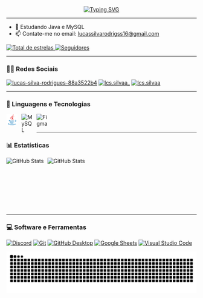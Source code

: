 <div align="center">
  <a href="https://git.io/typing-svg">
    <img src="https://readme-typing-svg.demolab.com?font=Fira+Code&weight=500&size=22&pause=1000&color=6898EA&center=true&vCenter=true&random=false&width=524&lines=%E2%8A%B9+Olá,+me+chamo+Lucas+Silva+Rodrigues!+%E2%8A%B9" alt="Typing SVG">
  </a>
</div>

---

- 🌱 Estudando Java e MySQL
- 📫 Contate-me no email: lucassilvarodrigss16@gmail.com

</a> 
    <a href="https://github.com/lcssilvaa?tab=repositories&sort=stargazers">
        <img 
            alt="Total de estrelas" 
            title="Total de estrelas GitHub" 
            src="https://custom-icon-badges.demolab.com/github/stars/lcssilvaa?color=55960c&style=for-the-badge&labelColor=488207&logo=star&label=estrelas"
        />
    </a>
    <a href="https://github.com/lcssilvaa?tab=followers">
        <img 
            alt="Seguidores" 
            title="Me siga no GitHub" 
            src="https://custom-icon-badges.demolab.com/github/followers/lcssilvaa?color=236ad3&labelColor=1155ba&style=for-the-badge&logo=github&label=Seguidores&logoColor=white"
        />
    </a>
</p>

---

### 🧑‍💻 Redes Sociais

<p align="left">
<a href="https://linkedin.com/in/lucas-silva-rodrigues-88a3522b4" target="blank"><img align="center" src="https://raw.githubusercontent.com/rahuldkjain/github-profile-readme-generator/master/src/images/icons/Social/linked-in-alt.svg" alt="lucas-silva-rodrigues-88a3522b4" height="30" width="40" /></a>
<a href="https://instagram.com/lcs.silvaa_" target="blank"><img align="center" src="https://raw.githubusercontent.com/rahuldkjain/github-profile-readme-generator/master/src/images/icons/Social/instagram.svg" alt="lcs.silvaa_" height="30" width="40" /></a>
<a href="https://discord.gg/lcs.silvaa" target="blank"><img align="center" src="https://raw.githubusercontent.com/rahuldkjain/github-profile-readme-generator/master/src/images/icons/Social/discord.svg" alt="lcs.silvaa" height="30" width="40" /></a>

---

### 🤖 Linguagens e Tecnologias

<img 
    align="left" 
    alt="Java" 
    title="Java"
    width="30px" 
    style="padding-right: 10px;" 
    src="https://raw.githubusercontent.com/devicons/devicon/master/icons/java/java-original.svg"
/>
<img 
    align="left" 
    alt="MySQL" 
    title="MySQL"
    width="30px" 
    style="padding-right: 10px;" 
    src="https://www.svgrepo.com/show/303229/microsoft-sql-server-logo.svg"
/>
<img 
    align="left" 
    alt="Figma" 
    title="Figma"
    width="30px" 
    style="padding-right: 10px;" 
    src="https://www.vectorlogo.zone/logos/figma/figma-icon.svg"
/>

<br/>
<br/>

---

### 📊 Estatísticas

<p>
  <img 
    align="left" 
    alt="GitHub Stats" 
    height="150"
    style="padding-right: 10px;"   
    src="https://github-readme-stats.vercel.app/api?username=lcssilvaa&show_icons=true&theme=tokyonight&include_all_commits=true&locale=pt-pt"
  />

<img 
      align="left" 
      alt="GitHub Stats" 
      height="150"
      style="padding-right: 10px;"  
      src="https://github-readme-stats.vercel.app/api/top-langs/?username=lcssilvaa&theme=tokyonight&layout=compact&custom_title=Tecnologias&langs_count=9" 
  />

<br/>
<br/>
<br/>
<br/>
<br/>
<br/>
<br/>
<br/>

---

</p>

<h3>💻 Software e Ferramentas</h3>

<a href="#"><img alt="Discord" src="https://img.shields.io/badge/-Discord-5865F2.svg?logo=discord&logoColor=white"></a>
<a href="#"><img alt="Git" src="https://img.shields.io/badge/Git-F05033.svg?logo=git&logoColor=white"></a>
<a href="#"><img alt="GitHub Desktop" src="https://img.shields.io/badge/GitHub%20Desktop-8034A9.svg?logo=github&logoColor=white"></a>
<a href="#"><img alt="Google Sheets" src="https://img.shields.io/badge/Sheets-34A853.svg?logo=google%20sheets&logoColor=white"></a>
<a href="#"><img alt="Visual Studio Code" src="https://img.shields.io/badge/Visual%20Studio%20Code-0078d7.svg?logo=visual-studio-code&logoColor=white"></a>
  </p>
</details>

<picture align="center">
  <source media="(prefers-color-scheme: dark)" srcset="https://raw.githubusercontent.com/lcssilvaa/lcssilvaa/output/github-contribution-grid-snake-dark.svg">
  <source media="(prefers-color-scheme: light)" srcset="https://raw.githubusercontent.com/lcssilvaa/lcssilvaa/output/github-contribution-grid-snake-dark.svg">
  <img align="center" alt="github contribution grid snake animation" src="https://raw.githubusercontent.com/lcssilvaa/lcssilvaa/output/github-contribution-grid-snake.svg">
</picture>
